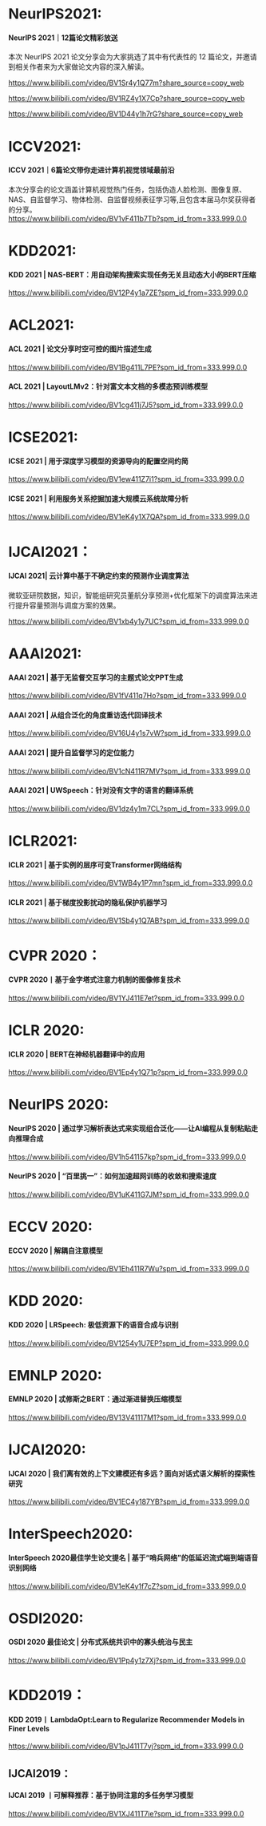 # NeurIPS2021:
####  NeurIPS 2021｜12篇论文精彩放送
本次 NeurIPS 2021 论文分享会为大家挑选了其中有代表性的 12 篇论文，并邀请到相关作者来为大家做论文内容的深入解读。

https://www.bilibili.com/video/BV1Sr4y1Q77m?share_source=copy_web

https://www.bilibili.com/video/BV1RZ4y1X7Cp?share_source=copy_web

https://www.bilibili.com/video/BV1D44y1h7rG?share_source=copy_web

# ICCV2021:
####  ICCV 2021｜6篇论文带你走进计算机视觉领域最前沿
本次分享会的论文涵盖计算机视觉热门任务，包括伪造人脸检测、图像复原、NAS、自监督学习、物体检测、自监督视频表征学习等,且包含本届马尔奖获得者的分享。  
https://www.bilibili.com/video/BV1vF411b7Tb?spm_id_from=333.999.0.0

# KDD2021:
#### KDD 2021 | NAS-BERT：用自动架构搜索实现任务无关且动态大小的BERT压缩
https://www.bilibili.com/video/BV12P4y1a7ZE?spm_id_from=333.999.0.0

# ACL2021:
#### ACL 2021 | 论文分享时空可控的图片描述生成
https://www.bilibili.com/video/BV1Bg411L7PE?spm_id_from=333.999.0.0
#### ACL 2021 | LayoutLMv2：针对富文本文档的多模态预训练模型
https://www.bilibili.com/video/BV1cg411j7J5?spm_id_from=333.999.0.0
# ICSE2021:
#### ICSE 2021 | 用于深度学习模型的资源导向的配置空间约简
https://www.bilibili.com/video/BV1ew411Z7i1?spm_id_from=333.999.0.0
#### ICSE 2021 | 利用服务关系挖掘加速大规模云系统故障分析
https://www.bilibili.com/video/BV1eK4y1X7QA?spm_id_from=333.999.0.0


# IJCAI2021：
#### IJCAI 2021| 云计算中基于不确定约束的预测作业调度算法
微软亚研院数据，知识，智能组研究员董航分享预测+优化框架下的调度算法来进行提升容量预测与调度方案的效果。  

https://www.bilibili.com/video/BV1xb4y1y7UC?spm_id_from=333.999.0.0

# AAAI2021:
#### AAAI 2021 | 基于无监督交互学习的主题式论文PPT生成
https://www.bilibili.com/video/BV1fV411q7Ho?spm_id_from=333.999.0.0
#### AAAI 2021 | 从组合泛化的角度重访迭代回译技术
https://www.bilibili.com/video/BV16U4y1s7vW?spm_id_from=333.999.0.0
#### AAAI 2021 | 提升自监督学习的定位能力
https://www.bilibili.com/video/BV1cN411R7MV?spm_id_from=333.999.0.0
#### AAAI 2021 | UWSpeech：针对没有文字的语言的翻译系统
https://www.bilibili.com/video/BV1dz4y1m7CL?spm_id_from=333.999.0.0

# ICLR2021:
#### ICLR 2021 | 基于实例的层序可变Transformer网络结构
https://www.bilibili.com/video/BV1WB4y1P7mn?spm_id_from=333.999.0.0
#### ICLR 2021 | 基于梯度投影扰动的隐私保护机器学习
https://www.bilibili.com/video/BV1Sb4y1Q7AB?spm_id_from=333.999.0.0


# CVPR 2020：
#### CVPR 2020丨基于金字塔式注意力机制的图像修复技术
https://www.bilibili.com/video/BV1YJ411E7et?spm_id_from=333.999.0.0

# ICLR 2020:
#### ICLR 2020 | BERT在神经机器翻译中的应用
https://www.bilibili.com/video/BV1Ep4y1Q71p?spm_id_from=333.999.0.0

# NeurIPS 2020:
#### NeurIPS 2020 | 通过学习解析表达式来实现组合泛化——让AI编程从复制粘贴走向推理合成
https://www.bilibili.com/video/BV1h541157kp?spm_id_from=333.999.0.0
#### NeurIPS 2020 | “百里挑一”：如何加速超网训练的收敛和搜索速度
https://www.bilibili.com/video/BV1uK411G7JM?spm_id_from=333.999.0.0

# ECCV 2020:
#### ECCV 2020 | 解耦自注意模型
https://www.bilibili.com/video/BV1Eh411R7Wu?spm_id_from=333.999.0.0

# KDD 2020:
#### KDD 2020 | LRSpeech: 极低资源下的语音合成与识别
https://www.bilibili.com/video/BV1254y1U7EP?spm_id_from=333.999.0.0

# EMNLP 2020:
#### EMNLP 2020 | 忒修斯之BERT：通过渐进替换压缩模型
https://www.bilibili.com/video/BV13V41117M1?spm_id_from=333.999.0.0

# IJCAI2020:
#### IJCAI 2020 | 我们离有效的上下文建模还有多远？面向对话式语义解析的探索性研究
https://www.bilibili.com/video/BV1EC4y187YB?spm_id_from=333.999.0.0

# InterSpeech2020:
#### InterSpeech 2020最佳学生论文提名 | 基于“哨兵网络”的低延迟流式端到端语音识别网络
https://www.bilibili.com/video/BV1eK4y1f7cZ?spm_id_from=333.999.0.0

# OSDI2020:
#### OSDI 2020 最佳论文 | 分布式系统共识中的寡头统治与民主
https://www.bilibili.com/video/BV1Pp4y1z7Xj?spm_id_from=333.999.0.0



# KDD2019：
#### KDD 2019丨 LambdaOpt:Learn to Regularize Recommender Models in Finer Levels
https://www.bilibili.com/video/BV1pJ411T7vj?spm_id_from=333.999.0.0

## IJCAI2019：
#### IJCAI 2019 丨可解释推荐：基于协同注意的多任务学习模型
https://www.bilibili.com/video/BV1XJ411T7ie?spm_id_from=333.999.0.0




